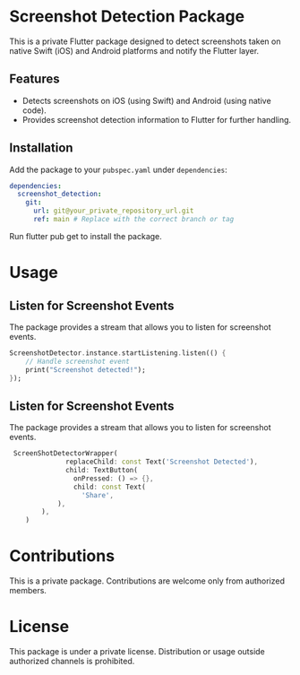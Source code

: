 # Screenshot Detection Package

This is a private Flutter package designed to detect screenshots taken on native Swift (iOS) and Android platforms and notify the Flutter layer.

## Features

- Detects screenshots on iOS (using Swift) and Android (using native code).
- Provides screenshot detection information to Flutter for further handling.

## Installation

Add the package to your `pubspec.yaml` under `dependencies`:

```yaml
dependencies:
  screenshot_detection:
    git:
      url: git@your_private_repository_url.git
      ref: main # Replace with the correct branch or tag
```

Run flutter pub get to install the package.

# Usage

## Listen for Screenshot Events
The package provides a stream that allows you to listen for screenshot events.

```dart
ScreenshotDetector.instance.startListening.listen(() {
    // Handle screenshot event
    print("Screenshot detected!");
});

```
## Listen for Screenshot Events
The package provides a stream that allows you to listen for screenshot events.

```dart
 ScreenShotDetectorWrapper(
              replaceChild: const Text('Screenshot Detected'),
              child: TextButton(
                onPressed: () => {},
                child: const Text(
                  'Share',
            ),
        ),
    )
```
# Contributions
This is a private package. Contributions are welcome only from authorized members.

# License
This package is under a private license. Distribution or usage outside authorized channels is prohibited.